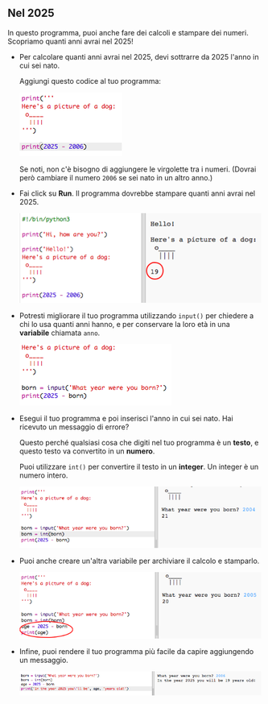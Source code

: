 ## Nel 2025

In questo programma, puoi anche fare dei calcoli e stampare dei numeri. Scopriamo quanti anni avrai nel 2025!

+ Per calcolare quanti anni avrai nel 2025, devi sottrarre da 2025 l'anno in cui sei nato.
    
    Aggiungi questo codice al tuo programma:
    
    ![screenshot](images/me-calc.png)
    
    Se noti, non c'è bisogno di aggiungere le virgolette tra i numeri. (Dovrai però cambiare il numero `2006` se sei nato in un altro anno.)

+ Fai click su **Run**. Il programma dovrebbe stampare quanti anni avrai nel 2025.
    
    ![screenshot](images/me-calc-run.png)

+ Potresti migliorare il tuo programma utilizzando `input()` per chiedere a chi lo usa quanti anni hanno, e per conservare la loro età in una **variabile** chiamata `anno`.
    
    ![screenshot](images/me-input.png)

+ Esegui il tuo programma e poi inserisci l'anno in cui sei nato. Hai ricevuto un messaggio di errore?
    
    Questo perché qualsiasi cosa che digiti nel tuo programma è un **testo**, e questo testo va convertito in un **numero**.
    
    Puoi utilizzare `int()` per convertire il testo in un **integer**. Un integer è un numero intero.
    
    ![screenshot](images/me-input-test.png)

+ Puoi anche creare un'altra variabile per archiviare il calcolo e stamparlo.
    
    ![screenshot](images/me-result-variable.png)

+ Infine, puoi rendere il tuo programma più facile da capire aggiungendo un messaggio.
    
    ![screenshot](images/me-message.png)